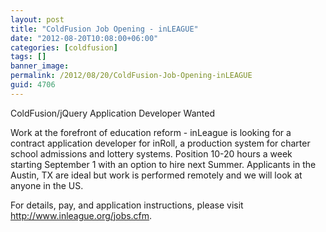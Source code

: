 ```yaml
---
layout: post
title: "ColdFusion Job Opening - inLEAGUE"
date: "2012-08-20T10:08:00+06:00"
categories: [coldfusion]
tags: []
banner_image: 
permalink: /2012/08/20/ColdFusion-Job-Opening-inLEAGUE
guid: 4706
---
```


ColdFusion/jQuery Application Developer Wanted

Work at the forefront of education reform - inLeague is looking for a contract application developer for inRoll, a production system for charter school admissions and lottery systems. Position 10-20 hours a week starting September 1 with an option to hire next Summer. Applicants in the Austin, TX are ideal but work is performed remotely and we will look at anyone in the US.

For details, pay, and application instructions, please visit <a href="http://www.inleague.org/jobs.cfm">http://www.inleague.org/jobs.cfm</a>.